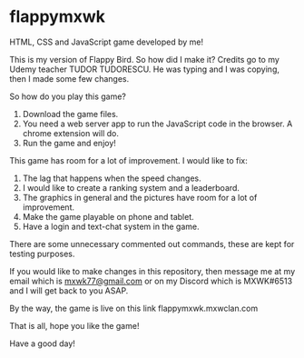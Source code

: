 # flappymxwk
HTML, CSS and JavaScript game developed by me!

This is my version of Flappy Bird. So how did I make it? Credits go to my Udemy teacher TUDOR TUDORESCU. He was typing and I was copying, then I made some few changes.

So how do you play this game? 

1. Download the game files.
2. You need a web server app to run the JavaScript code in the browser. A chrome extension will do.
3. Run the game and enjoy!

This game has room for a lot of improvement. I would like to fix:

1. The lag that happens when the speed changes.
2. I would like to create a ranking system and a leaderboard.
3. The graphics in general and the pictures have room for a lot of improvement.
4. Make the game playable on phone and tablet.
5. Have a login and text-chat system in the game.

There are some unnecessary commented out commands, these are kept for testing purposes.

If you would like to make changes in this repository, then message me at my email which is mxwk77@gmail.com or on my Discord which is MXWK#6513 and I will get back to you ASAP.

By the way, the game is live on this link flappymxwk.mxwclan.com

That is all, hope you like the game!

Have a good day!
